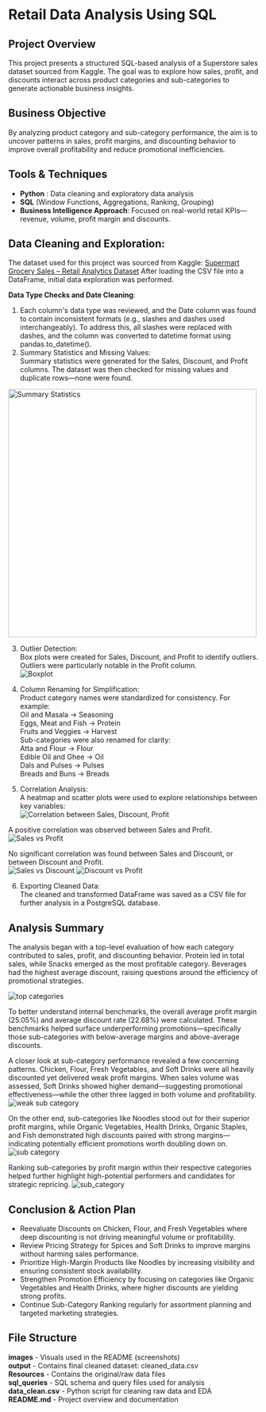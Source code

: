# Retail Data Analysis Using SQL

## Project Overview

This project presents a structured SQL-based analysis of a Superstore sales dataset sourced from Kaggle. The goal was to explore how sales, profit, and discounts interact across product categories and sub-categories to generate actionable business insights.


## Business Objective

 By analyzing product category and sub-category performance, the aim is to uncover patterns in sales, profit margins, and discounting behavior to improve overall profitability and reduce promotional inefficiencies.



## Tools & Techniques

- **Python** : Data cleaning and exploratory data analysis
- **SQL** (Window Functions, Aggregations, Ranking, Grouping)
- **Business Intelligence Approach**: Focused on real-world retail KPIs— revenue, volume, profit margin and discounts.

## Data Cleaning and Exploration:

The dataset used for this project was sourced from Kaggle: [Supermart Grocery Sales – Retail Analytics Dataset](https://www.kaggle.com/datasets/mohamedharris/supermart-grocery-sales-retail-analytics-dataset)
After loading the CSV file into a DataFrame, initial data exploration was performed.

**Data Type Checks and Date Cleaning**: <br>
1) Each column's data type was reviewed, and the Date column was found to contain inconsistent formats (e.g., slashes and dashes used interchangeably). To address this, all slashes were replaced with dashes, and the column was converted to datetime format using pandas.to_datetime().<br>
2) Summary Statistics and Missing Values:<br>
Summary statistics were generated for the Sales, Discount, and Profit columns. The dataset was then checked for missing values and duplicate rows—none were found.
<img src="images/stats.png" alt="Summary Statistics" width="500"/>


3) Outlier Detection:<br>
Box plots were created for Sales, Discount, and Profit to identify outliers. Outliers were particularly notable in the Profit column.<br>
![Boxplot](images/boxplot.png)

4) Column Renaming for Simplification:<br>
Product category names were standardized for consistency. For example:<br>
Oil and Masala → Seasoning<br>
Eggs, Meat and Fish → Protein<br>
Fruits and Veggies → Harvest<br>
Sub-categories were also renamed for clarity:<br>
Atta and Flour → Flour<br>
Edible Oil and Ghee → Oil<br>
Dals and Pulses → Pulses<br>
Breads and Buns → Breads<br>
5) Correlation Analysis:<br>
A heatmap and scatter plots were used to explore relationships between key variables:<br>
![Correlation between Sales, Discount, Profit](images/correlation.png) <br>

A positive correlation was observed between Sales and Profit.
![Sales vs Profit](images/scatter.png)


No significant correlation was found between Sales and Discount, or between Discount and Profit.<br>
![Sales vs Discount](images/scatter2.png)      ![Discount vs Profit](images/scatter3.png)

6) Exporting Cleaned Data:<br>
The cleaned and transformed DataFrame was saved as a CSV file for further analysis in a PostgreSQL database.

## Analysis Summary

The analysis began with a top-level evaluation of how each category contributed to sales, profit, and discounting behavior. Protein led in total sales, while Snacks emerged as the most profitable category. Beverages had the highest average discount, raising questions around the efficiency of promotional strategies.

![top categories](images/KPI.png)

To better understand internal benchmarks, the overall average profit margin (25.05%) and average discount rate (22.68%) were calculated. These benchmarks helped surface underperforming promotions—specifically those sub-categories with below-average margins and above-average discounts.

A closer look at sub-category performance revealed a few concerning patterns. Chicken, Flour, Fresh Vegetables, and Soft Drinks were all heavily discounted yet delivered weak profit margins. When sales volume was assessed, Soft Drinks showed higher demand—suggesting promotional effectiveness—while the other three lagged in both volume and profitability.
![weak sub category](images/low_margin_sc.png)


On the other end, sub-categories like Noodles stood out for their superior profit margins, while Organic Vegetables, Health Drinks, Organic Staples, and Fish demonstrated high discounts paired with strong margins—indicating potentially efficient promotions worth doubling down on.
![sub category](images/rank_sub_category.png)

Ranking sub-categories by profit margin within their respective categories helped further highlight high-potential performers and candidates for strategic repricing.
![sub_category](images/sub_category.png)


## Conclusion & Action Plan

* Reevaluate Discounts on Chicken, Flour, and Fresh Vegetables where deep discounting is not driving meaningful volume or profitability.
* Review Pricing Strategy for Spices and Soft Drinks to improve margins without harming sales performance.
* Prioritize High-Margin Products like Noodles by increasing visibility and ensuring consistent stock availability.
* Strengthen Promotion Efficiency by focusing on categories like Organic Vegetables and Health Drinks, where higher discounts are yielding strong profits.
* Continue Sub-Category Ranking regularly for assortment planning and targeted marketing strategies.


## File Structure

**images** - Visuals used in the README (screenshots) </br>
**output** - Contains final cleaned dataset: cleaned_data.csv </br>
**Resources** - Contains the original/raw data files </br>
**sql_queries** - SQL schema and query files used for analysis </br>
**data_clean.csv** - Python script for cleaning raw data and EDA </br>
**README.md** - Project overview and documentation </br>


